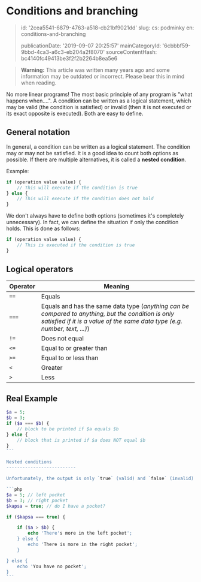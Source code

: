 Conditions and branching
========================

> id: '2cea5541-6879-4763-a518-cb21bf9021dd'
> slug:
> 	cs: podminky
> 	en: conditions-and-branching
> 
> publicationDate: '2019-09-07 20:25:57'
> mainCategoryId: '6cbbbf59-9bbd-4ca3-a6c3-eb204a2f8070'
> sourceContentHash: bc4140fc49413be3f2f2b2264b8ea5e6

> **Warning:** This article was written many years ago and some information may be outdated or incorrect. Please bear this in mind when reading.

No more linear programs! The most basic principle of any program is "what happens when....". A condition can be written as a logical statement, which may be valid (the condition is satisfied) or invalid (then it is not executed or its exact opposite is executed). Both are easy to define.

General notation
------------

In general, a condition can be written as a logical statement. The condition may or may not be satisfied. It is a good idea to count both options as possible. If there are multiple alternatives, it is called a **nested condition**.

Example:

```php
if (operation value value) {
	// This will execute if the condition is true
} else {
	// This will execute if the condition does not hold
}
```

We don't always have to define both options (sometimes it's completely unnecessary). In fact, we can define the situation if only the condition holds. This is done as follows:

```php
if (operation value value) {
	// This is executed if the condition is true
}
```

Logical operators
--------------------------

| Operator | Meaning
|----------|---------
| `==` | Equals
| `===` | Equals and has the same data type (*anything can be compared to anything, but the condition is only satisfied if it is a value of the same data type (e.g. number, text, ...)*)
| `!=` | Does not equal
| `<=` | Equal to or greater than
| `>=` | Equal to or less than
| `<` | Greater
| `>` | Less

Real Example
--------------------------

````php
$a = 5;
$b = 3;
if ($a === $b) {
	// block to be printed if $a equals $b
} else {
	// block that is printed if $a does NOT equal $b
}
```

Nested conditions
--------------------------

Unfortunately, the output is only `true` (valid) and `false` (invalid). So if we want to consider multiple possibilities, we have to nest multiple conditions inside each other. This is called a **nested condition**. It is nested because one of the solutions to the condition is just another condition.

```php
$a = 5; // left pocket
$b = 3; // right pocket
$kapsa = true; // do I have a pocket?

if ($kapsa === true) {

	if ($a > $b) {
		echo 'There's more in the left pocket';
	} else {
		echo 'There is more in the right pocket';
	}

} else {
	echo 'You have no pocket';
}
```
